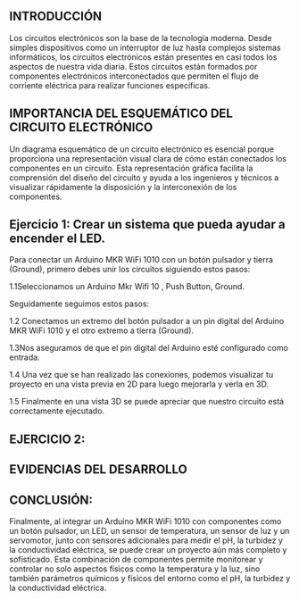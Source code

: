 
## INTRODUCCIÓN

Los circuitos electrónicos son la base de la tecnología moderna. Desde simples dispositivos como un interruptor de luz hasta complejos sistemas informáticos, los circuitos electrónicos están presentes en casi todos los aspectos de nuestra vida diaria. Estos circuitos están formados por componentes electrónicos interconectados que permiten el flujo de corriente eléctrica para realizar funciones específicas.

## IMPORTANCIA DEL ESQUEMÁTICO DEL CIRCUITO ELECTRÓNICO

Un diagrama esquemático de un circuito electrónico es esencial porque proporciona una representación visual clara de cómo están conectados los componentes en un circuito. Esta representación gráfica facilita la comprensión del diseño del circuito y ayuda a los ingenieros y técnicos a visualizar rápidamente la disposición y la interconexión de los componentes.

## Ejercicio 1: Crear un sistema que pueda ayudar a encender el LED.

Para conectar un Arduino MKR WiFi 1010 con un botón pulsador y tierra (Ground), primero debes unir los circuitos siguiendo estos pasos:

1.1Seleccionamos un Arduino Mkr Wifi 10 , Push Button, Ground. 

Seguidamente seguimos estos pasos:

1.2 Conectamos un extremo del botón pulsador a un pin digital del Arduino MKR WiFi 1010 y el otro extremo a tierra (Ground).

1.3Nos aseguramos de que el pin digital del Arduino esté configurado como entrada.

1.4 Una vez que se han realizado las conexiones, podemos visualizar tu proyecto en una vista previa en 2D para luego mejorarla y verla en 3D. 

1.5 Finalmente en una vista 3D se puede apreciar que nuestro circuito  está correctamente ejecutado.

## EJERCICIO 2:

## EVIDENCIAS DEL DESARROLLO

## CONCLUSIÓN:

Finalmente, al integrar un Arduino MKR WiFi 1010 con componentes como un botón pulsador, un LED, un sensor de temperatura, un sensor de luz y un servomotor, junto con sensores adicionales para medir el pH, la turbidez y la conductividad eléctrica, se puede crear un proyecto aún más completo y sofisticado. Esta combinación de componentes permite monitorear y controlar no solo aspectos físicos como la temperatura y la luz, sino también parámetros químicos y físicos del entorno como el pH, la turbidez y la conductividad eléctrica. 

